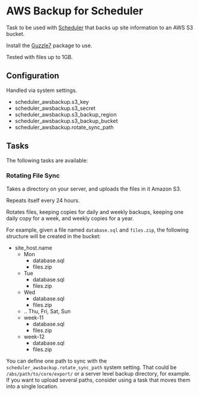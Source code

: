# AWS Backup for Scheduler

Task to be used with [Scheduler](https://modmore.com/extras/scheduler/) that backs up site information to an AWS S3 bucket.

Install the [Guzzle7](https://modx.com/extras/package/guzzle7) package to use.

Tested with files up to 1GB. 

## Configuration

Handled via system settings.

- scheduler_awsbackup.s3_key
- scheduler_awsbackup.s3_secret
- scheduler_awsbackup.s3_backup_region
- scheduler_awsbackup.s3_backup_bucket
- scheduler_awsbackup.rotate_sync_path

## Tasks

The following tasks are available:

### Rotating File Sync

Takes a directory on your server, and uploads the files in it Amazon S3. 

Repeats itself every 24 hours.

Rotates files, keeping copies for daily and weekly backups, keeping one daily copy for a week, and weekly copies for a year.
 
For example, given a file named `database.sql` and `files.zip`, the following structure will be created in the bucket:

- site_host.name
    - Mon
        - database.sql
        - files.zip
    - Tue
        - database.sql
        - files.zip
    - Wed
        - database.sql
        - files.zip
    - .. Thu, Fri, Sat, Sun
    - week-11
        - database.sql
        - files.zip
    - week-12
        - database.sql
        - files.zip

You can define one path to sync with the `scheduler_awsbackup.rotate_sync_path` system setting. That could be `/abs/path/to/core/export/` or a server level backup directory, for example. If you want to upload several paths, consider using a task that moves them into a single location.
